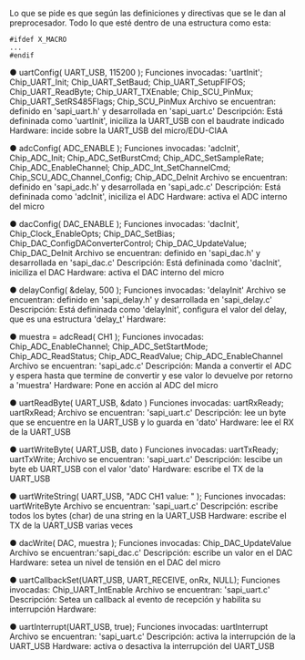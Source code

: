 Lo que se pide es que según las definiciones y directivas que se le dan al preprocesador.
Todo lo que esté dentro de una estructura como esta:
```
#ifdef X_MACRO
...
#endif
```

● uartConfig( UART_USB, 115200 );
Funciones invocadas: 'uartInit'; Chip_UART_Init; Chip_UART_SetBaud; Chip_UART_SetupFIFOS; Chip_UART_ReadByte; Chip_UART_TXEnable; Chip_SCU_PinMux; Chip_UART_SetRS485Flags; Chip_SCU_PinMux
Archivo se encuentran: definido en 'sapi_uart.h' y desarrollada en 'sapi_uart.c'
Descripción: Está defininada como 'uartInit', iniciliza la UART_USB con el baudrate indicado
Hardware: incide sobre la UART_USB del micro/EDU-CIAA

● adcConfig( ADC_ENABLE );
Funciones invocadas: 'adcInit', Chip_ADC_Init; Chip_ADC_SetBurstCmd; Chip_ADC_SetSampleRate; Chip_ADC_EnableChannel; Chip_ADC_Int_SetChannelCmd; Chip_SCU_ADC_Channel_Config; Chip_ADC_DeInit
Archivo se encuentran: definido en 'sapi_adc.h' y desarrollada en 'sapi_adc.c'
Descripción: Está defininada como 'adcInit', iniciliza el ADC
Hardware: activa el ADC interno del micro

● dacConfig( DAC_ENABLE );
Funciones invocadas: 'dacInit', Chip_Clock_EnableOpts; Chip_DAC_SetBias; Chip_DAC_ConfigDAConverterControl; Chip_DAC_UpdateValue; Chip_DAC_DeInit
Archivo se encuentran: definido en 'sapi_dac.h' y desarrollada en 'sapi_dac.c'
Descripción: Está defininada como 'dacInit', iniciliza el DAC
Hardware: activa el DAC interno del micro

● delayConfig( &delay, 500 );
Funciones invocadas: 'delayInit'
Archivo se encuentran: definido en 'sapi_delay.h' y desarrollada en 'sapi_delay.c'
Descripción: Está defininada como 'delayInit', configura el valor del delay, que es una estructura 'delay_t'
Hardware: 

● muestra = adcRead( CH1 );
Funciones invocadas: Chip_ADC_EnableChannel; Chip_ADC_SetStartMode; Chip_ADC_ReadStatus; Chip_ADC_ReadValue; Chip_ADC_EnableChannel
Archivo se encuentran: 'sapi_adc.c'
Descripción: Manda a convertir el ADC y espera hasta que termine de convertir y ese valor lo devuelve por retorno a 'muestra'
Hardware: Pone en acción al ADC del micro

● uartReadByte( UART_USB, &dato )
Funciones invocadas: uartRxReady; uartRxRead;
Archivo se encuentran: 'sapi_uart.c'
Descripción: lee un byte que se encuentre en la UART_USB  y lo guarda en 'dato'
Hardware: lee el RX de la UART_USB

● uartWriteByte( UART_USB, dato )
Funciones invocadas: uartTxReady; uartTxWrite;
Archivo se encuentran: 'sapi_uart.c'
Descripción: lescibe un byte eb UART_USB con el valor 'dato'
Hardware: escribe el TX de la UART_USB

● uartWriteString( UART_USB, "ADC CH1 value: " );
Funciones invocadas: uartWriteByte
Archivo se encuentran: 'sapi_uart.c'
Descripción: escribe todos los bytes (char) de una string en la UART_USB
Hardware: escribe el TX de la UART_USB varias veces

● dacWrite( DAC, muestra );
Funciones invocadas: Chip_DAC_UpdateValue
Archivo se encuentran:'sapi_dac.c'
Descripción: escribe un valor en el DAC
Hardware: setea un nivel de tensión en el DAC del micro

● uartCallbackSet(UART_USB, UART_RECEIVE, onRx, NULL);
Funciones invocadas: Chip_UART_IntEnable
Archivo se encuentran: 'sapi_uart.c'
Descripción: Setea un callback al evento de recepción y habilita su interrupción
Hardware: 

● uartInterrupt(UART_USB, true);
Funciones invocadas: uartInterrupt
Archivo se encuentran: 'sapi_uart.c'
Descripción: activa la interrupción de la UART_USB
Hardware: activa o desactiva la interrupción del UART_USB
